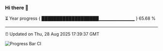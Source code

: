 ### Hi there 👋

⏳ Year progress { ███████████████████▁▁▁▁▁▁▁▁▁▁▁ } 65.68 %

---

⏰ Updated on Thu, 28 Aug 2025 17:39:37 GMT

![Progress Bar CI](https://github.com/IshwaranRudhara/GIT-ACTION/workflows/Progress%20Bar%20CI/badge.svg)
